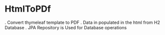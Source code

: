 # HtmlToPDf
. Convert thymeleaf template to PDF 
. Data in populated in the html from H2 Database
. JPA Repository is Used for Database operations
